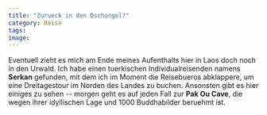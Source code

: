 ```yaml
---
title: "Zurueck in den Dschungel?"
category: Reise
tags: 
image: 
---
```


Eventuell zieht es mich am Ende meines Aufenthalts hier in Laos doch noch in den Urwald. Ich habe einen tuerkischen Individualreisenden namens **Serkan** gefunden, mit dem ich im Moment die Reisebueros abklappere, um eine Dreitagestour im Norden des Landes zu buchen. Ansonsten gibt es hier einiges zu sehen -- morgen geht es auf jeden Fall zur **Pak Ou Cave**, die wegen ihrer idyllischen Lage und 1000 Buddhabilder beruehmt ist.

